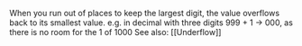 When you run out of places to keep the largest digit, the value overflows back to its smallest value.
e.g. in decimal with three digits 999 + 1 -> 000, as there is no room for the 1 of 1000
See also: [[Underflow]]